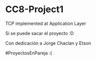 # CC8-Project1
TCP implemented at Application Layer

Si se puede sacar el proyecto :D

Con dedicación a Jorge Chaclan y Etson

#ProyectosEnPareja :(
